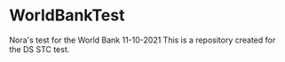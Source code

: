 # WorldBankTest
Nora's test for the World Bank 11-10-2021
This is a repository created for the DS STC test.

